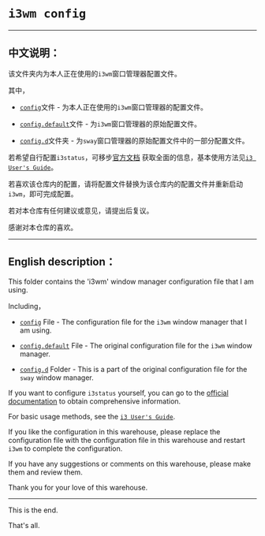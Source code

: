# `i3wm config`

---

## 中文说明：

该文件夹内为本人正在使用的`i3wm`窗口管理器配置文件。

其中，

- [`config`](https://github.com/jidro/i3.conf/blob/master/config/i3/config "config")文件 - 为本人正在使用的`i3wm`窗口管理器的配置文件。
  
- [`config.default`](https://github.com/jidro/i3.conf/blob/master/config/i3/config.default "config.default")文件 - 为`i3wm`窗口管理器的原始配置文件。
  
- [`config.d`](https://github.com/jidro/i3.conf/tree/master/config/i3/config.d "config.d")文件夹 - 为`sway`窗口管理器的原始配置文件中的一部分配置文件。
  

若希望自行配置`i3status`，可移步[官方文档](https://i3wm.org/docs) 获取全面的信息，基本使用方法见[`i3 User's Guide`](https://i3wm.org/docs/userguide.html)。

若喜欢该仓库内的配置，请将配置文件替换为该仓库内的配置文件并重新启动`i3wm`，即可完成配置。

若对本仓库有任何建议或意见，请提出后复议。

感谢对本仓库的喜欢。

---

## English description：

This folder contains the 'i3wm' window manager configuration file that I am using.

Including，

- [`config`](https://github.com/jidro/i3.conf/blob/master/config/i3/config "config") File - The configuration file for the `i3wm` window manager that I am using.
  
- [`config.default`](https://github.com/jidro/i3.conf/blob/master/config/i3/config.default "config.default") File - The original configuration file for the `i3wm` window manager.
  
- [`config.d`](https://github.com/jidro/i3.conf/tree/master/config/i3/config.d "config.d") Folder - This is a part of the original configuration file for the `sway` window manager.
  

If you want to configure `i3status` yourself, you can go to the [official documentation](https://i3wm.org/docs) to obtain comprehensive information.

For basic usage methods, see the [`i3 User's Guide`](https://i3wm.org/docs/userguide.html).

If you like the configuration in this warehouse, please replace the configuration file with the configuration file in this warehouse and restart `i3wm` to complete the configuration.

If you have any suggestions or comments on this warehouse, please make them and review them.

Thank you for your love of this warehouse.

---

This is the end.

That's all.
